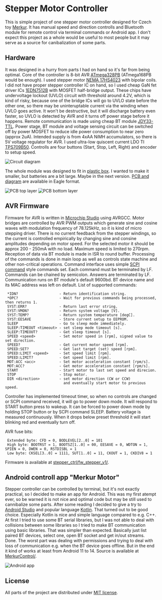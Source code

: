 # Stepper Motor Controller

This is simple project of one stepper motor controller designed for Czech toy 
[Merkur](https://www.merkurtoys.cz). It has manual speed and direction controlls and Bluetooth module for remote control via terminal commands or Android app. 
I don't expect this project as a whole would be useful to most people
but it may serve as a source for canibalization of some parts.

## Hardware

It was designed in a hurry from parts I had on hand so it's far from being optimal.
Core of the controller is 8-bit AVR [ATmega328PB](https://www.microchip.com/en-us/product/atmega328pb) (ATmega168PB would be enough). 
I used stepper motor [NEMA 17HS4023](https://www.google.com/search?q=NEMA+17+17HS4023) with bipolar coils.
I did not have proper stepper controller IC on hand, so I used cheap GaN fet driver ICs 
[1EDN7512B](https://www.infineon.com/cms/en/product/power/gate-driver-ics/1edn7512b/) with MOSFET half-bridge output.
These chips have undervoltage lockout (UVLO) circuit with threshold around 4.2V, which is kind of risky, because one of the bridge ICs will go to 
UVLO state before the other one, so there may be uninteruptable current via the winding when UVLO goes active. It won't be destructive, but it will discharge battery even faster, 
so UVLO is detected by AVR and it turns off power stage before it happens. Remote communication is made using cheap BT module
[JDY33-TTL](https://www.google.com/search?q=jdy33+ssp). Power stage, BT module and voltage sensing circuit can be switched off 
by power MOSFET to reduce idle power consumption to near zero (approx 2uA). Intended supply is from 4xAA NiMH accumulators, so there is 
5V voltage regulator for AVR. I used ultra-low quiscent current LDO TI [TPS709B50](https://www.ti.com/product/TPS709). 
Controlls are four buttons (Start, Stop, Left, Right) and encoder to setup speed.

![Circuit diagram](./img/circuit_diagram.png)

The whole module was designed to fit in [plastic box](https://www.tme.eu/cz/details/km-276i_g/univerzalni-krabicky/maszczyk/). I wanted to make it smaller, but batteries are a bit large. Maybe in the next version. [PCB and diagram](./stepper_ctrl/) are available in Eagle format.

![PCB top layer](./img/pcb_top.png)
![PCB bottom layer](./img/pcb_bottom.png)

## AVR Firmware

Firmware for AVR is written in [Microchip Studio](https://www.microchip.com/en-us/tools-resources/develop/microchip-studio) using AVRGCC. 
Motor bridges are controlled by AVR PWM outputs which generate sine and cosine waves with modulation frequency of 78.125kHz, so it is kind of micro stepping driver. 
There is no current feedback from the stepper windings, so the current is controlled empirically by changing sine and consine amplitudes depending on motor speed. For the selected motor it should be approx 200 - 250mA with no load. Maximum speed is limited to 270rpm.
Reception of data via BT module is made in ISR to round buffer. Processing of the commands is done in main loop as well as controls state machine and other non-critical operations. Command interface uses simple [SCPI command](https://en.wikipedia.org/wiki/Standard_Commands_for_Programmable_Instruments) style commands set. Each command must be terminated by LF. Commands can be chained by semicolon. Answers are terminated by LF. Communication runs on BT module's default 9600bd. BT device name and its MAC address was left on default. List of supported commands:

```
 *IDN?                   - Return identification string.
 *OPC?                   - Wait for previous commands being processed, then returns 1.
 SYST:ERR?               - Return last error string.
 SYST:VMON?              - Return system voltage [V].
 SYST:TEMP?              - Return system temperature [degC].
 SYST:EESAVE             - Store current setup to EEPROM.
 SLEEP                   - Go to sleep mode immediately.
 SLEEP:TIMEOUT <timeout> - set sleep mode timeout [s].
 SLEEP:TIMEOUT?          - Get sleep timeout [s].
 SPEED <speed>           - Set motor speed in [rpm], signed value to set direction.
 SPEED?                  - Get current motor speed [rpm].
 SPEED:SET?              - Get last target (set) speed [rpm].
 SPEED:LIMIT <speed>     - Set speed limit [rpm].
 SPEED:LIMIT?            - Get speed limit [rpm].
 MOT:ACC <acc>           - Set motor acceleration constant [rpm/s].
 MOT:ACC?                - Get motor acceleration constant [rpm/s].
 START                   - Start motor to last set speed and direcion.
 STOP                    - Stop motor.
 DIR <direction>         - set motor direction (CW or CCW) 
                           and eventually start motor to previous speed.
```

Controller has implemented timeout timer, so when no controls are changed or SCPI command received, it will go to power down mode. It will respond to START button press to wakeup. It can be forced to power down mode by holding STOP button or by SCPI command SLEEP. Battery voltage is measured continuously. When it drops below preset threshold it will start blinking red and eventually turn off.

AVR fuse bits:
```
 Extended byte: CFD = 0, BODLEVEL[2..0] = 101 
 High byte: BOOTRST = 1, BOOTSZ[1..0] = 00, EESAVE = 0, WDTON = 1, SPIEN = 0, DWEN = 0, RSTDISBL = 1
 Low byte: CKSEL[3..0] = 1111, SUT[1..0] = 11, CKOUT = 1, CKDIV8 = 1
```

Firmware is available at [stepper_ctrl/fw_stepper_v1/](./stepper_ctrl/fw_stepper_v1).

## Android controll app "Merkur Motor"

Stepper controller can be controlled by terminal, but it's not exactly practical, so I decided to make an app for Android. This was my first atempt ever, so be warned it is not nice and optimal code but may be still used to cannibalize some parts. 
After some reading I decided to give a try to [Android Studio](https://developer.android.com/studio) and popular language [Kotlin](https://kotlinlang.org). That turned out to be good choice. Especially Kotlin is nice and simple language compared to e.g. C++. 
At first I tried to use some BT serial libraries, but I was not able to deal with collisions between some libraries so I tried to make BT communication using basic libraries. That was simpler than expected. Basically just list paired BT devices, select one, open BT socket and get in/out streams. Done. The worst part was dealing with permissions and trying to deal with loss of communication e.g. when the BT device goes offline. But in the end it kind of works at least from Android 11 to 14. Source is available at [MerkurControl/](./MerkurControl/).

![Android app](./img/app_screen1.png)


## License
All parts of the project are distributed under [MIT license](./README.txt).
